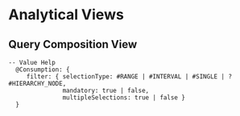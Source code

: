 # Analytical Views

## Query Composition View

```
-- Value Help
  @Consumption: {
     filter: { selectionType: #RANGE | #INTERVAL | #SINGLE | ? #HIERARCHY_NODE,
               mandatory: true | false,
               multipleSelections: true | false }
  }
```
